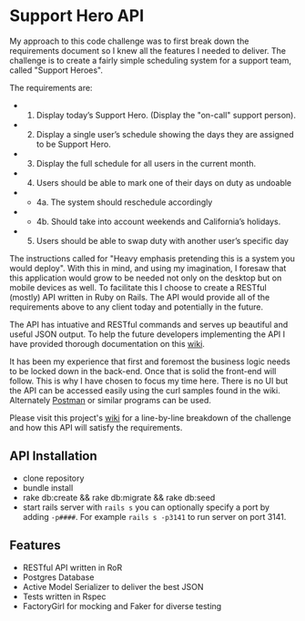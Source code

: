 # Support Hero API

My approach to this code challenge was to first break down the requirements document so I knew all the features I needed to deliver. The challenge is to create a fairly simple scheduling system for a support team, called "Support Heroes".  

The requirements are:

* 1. Display today’s Support Hero. (Display the "on-call" support person).
* 2. Display a single user’s schedule showing the days they are assigned to be Support Hero.
* 3. Display the full schedule for all users in the current month.
* 4. Users should be able to mark one of their days on duty as undoable
* - 4a. The system should reschedule accordingly
* - 4b. Should take into account weekends and California’s holidays.
* 5. Users should be able to swap duty with another user’s specific day

The instructions called for "Heavy emphasis pretending this is a system you would deploy". With this in mind, and using my imagination, I foresaw that this application would grow to be needed not only on the desktop but on mobile devices as well. To facilitate this I choose to create a RESTful (mostly) API written in Ruby on Rails. The API would provide all of the requirements above to any client today and potentially in the future.

The API has intuative and RESTful commands and serves up beautiful and useful JSON output. To help the future developers implementing the API I have provided thorough documentation on this <a href="https://github.com/danjohnson3141/support_hero/wiki">wiki</a>.

It has been my experience that first and foremost the business logic needs to be locked down in the back-end. Once that is solid the front-end will follow. This is why I have chosen to focus my time here. There is no UI but the API can be accessed easily using the curl samples found in the wiki. Alternately <a href="https://www.getpostman.com/">Postman</a> or similar programs can be used.

Please visit this project's <a href="https://github.com/danjohnson3141/support_hero/wiki">wiki</a> for a line-by-line breakdown of the challenge and how this API will satisfy the requirements.

## API Installation
* clone repository
* bundle install
* rake db:create && rake db:migrate && rake db:seed
* start rails server with `rails s` you can optionally specify a port by adding `-p####`. For example `rails s -p3141` to run server on port 3141.

## Features
* RESTful API written in RoR
* Postgres Database
* Active Model Serializer to deliver the best JSON
* Tests written in Rspec
* FactoryGirl for mocking and Faker for diverse testing
